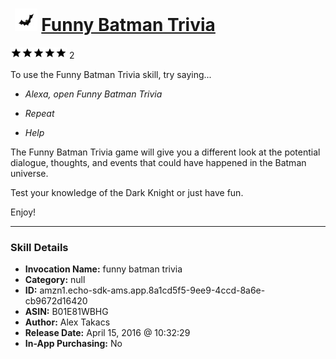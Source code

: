 # &nbsp;<img src="skill_icon" alt="Funny Batman Trivia icon" width="36"> [Funny Batman Trivia](http://alexa.amazon.com/#skills/amzn1.echo-sdk-ams.app.8a1cd5f5-9ee9-4ccd-8a6e-cb9672d16420)
![5 stars](../../images/ic_star_black_18dp_1x.png)![5 stars](../../images/ic_star_black_18dp_1x.png)![5 stars](../../images/ic_star_black_18dp_1x.png)![5 stars](../../images/ic_star_black_18dp_1x.png)![5 stars](../../images/ic_star_black_18dp_1x.png) 2

To use the Funny Batman Trivia skill, try saying...

* *Alexa, open Funny Batman Trivia*

* *Repeat*

* *Help*

The Funny Batman Trivia game will give you a different look at the potential dialogue, thoughts, and events that could have happened in the Batman universe. 

Test your knowledge of the Dark Knight or just have fun.

 Enjoy!

***

### Skill Details

* **Invocation Name:** funny batman trivia
* **Category:** null
* **ID:** amzn1.echo-sdk-ams.app.8a1cd5f5-9ee9-4ccd-8a6e-cb9672d16420
* **ASIN:** B01E81WBHG
* **Author:** Alex Takacs
* **Release Date:** April 15, 2016 @ 10:32:29
* **In-App Purchasing:** No
